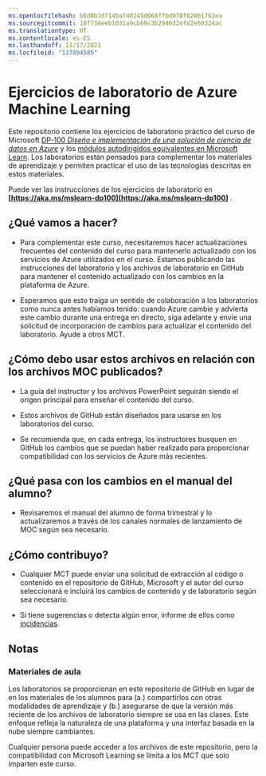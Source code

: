 ```yaml
---
ms.openlocfilehash: b6d8b3d714baf40245d668ffbd070f62861763ea
ms.sourcegitcommit: 18f734eeb1031a9cb69c3b294632efd2e69324ac
ms.translationtype: HT
ms.contentlocale: es-ES
ms.lasthandoff: 11/17/2021
ms.locfileid: "137894585"
---
```

# <a name="azure-machine-learning-lab-exercises"></a>Ejercicios de laboratorio de Azure Machine Learning

Este repositorio contiene los ejercicios de laboratorio práctico del curso de Microsoft [DP-100 *Diseño e implementación de una solución de ciencia de datos en Azure*](https://docs.microsoft.com/learn/certifications/courses/dp-100t01) y los [módulos autodirigidos equivalentes en Microsoft Learn](https://docs.microsoft.com/learn/paths/build-ai-solutions-with-azure-ml-service/). Los laboratorios están pensados para complementar los materiales de aprendizaje y permiten practicar el uso de las tecnologías descritas en estos materiales.

Puede ver las instrucciones de los ejercicios de laboratorio en **[https://aka.ms/mslearn-dp100](https://aka.ms/mslearn-dp100)** .

## <a name="what-are-we-doing"></a>¿Qué vamos a hacer?

- Para complementar este curso, necesitaremos hacer actualizaciones frecuentes del contenido del curso para mantenerlo actualizado con los servicios de Azure utilizados en el curso.  Estamos publicando las instrucciones del laboratorio y los archivos de laboratorio en GitHub para mantener el contenido actualizado con los cambios en la plataforma de Azure.

- Esperamos que esto traiga un sentido de colaboración a los laboratorios como nunca antes habíamos tenido: cuando Azure cambie y advierta este cambio durante una entrega en directo, siga adelante y envíe una solicitud de incorporación de cambios para actualizar el contenido del laboratorio.  Ayude a otros MCT.

## <a name="how-should-i-use-these-files-relative-to-the-released-moc-files"></a>¿Cómo debo usar estos archivos en relación con los archivos MOC publicados?

- La guía del instructor y los archivos PowerPoint seguirán siendo el origen principal para enseñar el contenido del curso.

- Estos archivos de GitHub están diseñados para usarse en los laboratorios del curso.

- Se recomienda que, en cada entrega, los instructores busquen en GitHub los cambios que se puedan haber realizado para proporcionar compatibilidad con los servicios de Azure más recientes.

## <a name="what-about-changes-to-the-student-handbook"></a>¿Qué pasa con los cambios en el manual del alumno?

- Revisaremos el manual del alumno de forma trimestral y lo actualizaremos a través de los canales normales de lanzamiento de MOC según sea necesario.

## <a name="how-do-i-contribute"></a>¿Cómo contribuyo?

- Cualquier MCT puede enviar una solicitud de extracción al código o contenido en el repositorio de GitHub, Microsoft y el autor del curso seleccionará e incluirá los cambios de contenido y de laboratorio según sea necesario.

- Si tiene sugerencias o detecta algún error, informe de ellos como [incidencias](https://github.com/MicrosoftLearning/mslearn-dp100/issues).

## <a name="notes"></a>Notas

### <a name="classroom-materials"></a>Materiales de aula

Los laboratorios se proporcionan en este repositorio de GitHub en lugar de en los materiales de los alumnos para (a.) compartirlos con otras modalidades de aprendizaje y (b.) asegurarse de que la versión más reciente de los archivos de laboratorio siempre se usa en las clases. Este enfoque refleja la naturaleza de una plataforma y una interfaz basada en la nube siempre cambiantes.

Cualquier persona puede acceder a los archivos de este repositorio, pero la compatibilidad con Microsoft Learning se limita a los MCT que solo imparten este curso.
